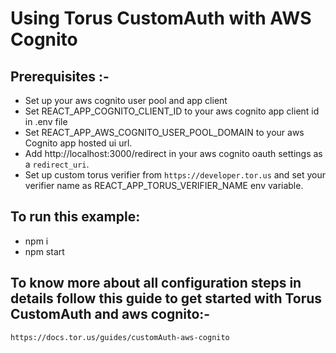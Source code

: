 #  Using Torus CustomAuth with AWS Cognito

## Prerequisites :-
  - Set up your aws cognito user pool and app client
  - Set REACT_APP_COGNITO_CLIENT_ID to your aws cognito app client id in .env file
  - Set REACT_APP_AWS_COGNITO_USER_POOL_DOMAIN to your aws Cognito app hosted ui url.
  - Add http://localhost:3000/redirect in your aws cognito oauth settings as a `redirect_uri`.
  - Set up custom torus verifier from `https://developer.tor.us` and set your verifier name
  as REACT_APP_TORUS_VERIFIER_NAME env variable.

## To run this example:
- npm i
- npm start


## To know more about all configuration steps in details follow this guide to get started with Torus CustomAuth and aws cognito:-

`https://docs.tor.us/guides/customAuth-aws-cognito`
